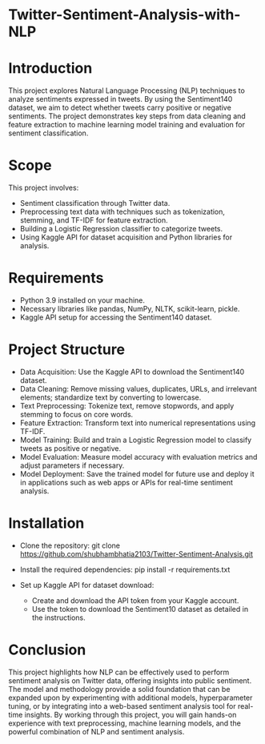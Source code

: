 # Twitter-Sentiment-Analysis-with-NLP

# Introduction

This project explores Natural Language Processing (NLP) techniques to analyze sentiments expressed in tweets. By using the Sentiment140 dataset, we aim to detect whether tweets carry positive or negative sentiments. The project demonstrates key steps from data cleaning and feature extraction to machine learning model training and evaluation for sentiment classification.

# Scope

This project involves:

  - Sentiment classification through Twitter data.
  - Preprocessing text data with techniques such as tokenization, stemming, and TF-IDF for feature extraction.
  - Building a Logistic Regression classifier to categorize tweets.
  - Using Kaggle API for dataset acquisition and Python libraries for analysis.
    
# Requirements
  - Python 3.9 installed on your machine.
  - Necessary libraries like pandas, NumPy, NLTK, scikit-learn, pickle.
  - Kaggle API setup for accessing the Sentiment140 dataset.
    
# Project Structure

  - Data Acquisition: Use the Kaggle API to download the Sentiment140 dataset.
  - Data Cleaning: Remove missing values, duplicates, URLs, and irrelevant elements; standardize text by converting to lowercase.
  - Text Preprocessing: Tokenize text, remove stopwords, and apply stemming to focus on core words.
  - Feature Extraction: Transform text into numerical representations using TF-IDF.
  - Model Training: Build and train a Logistic Regression model to classify tweets as positive or negative.
  - Model Evaluation: Measure model accuracy with evaluation metrics and adjust parameters if necessary.
  - Model Deployment: Save the trained model for future use and deploy it in applications such as web apps or APIs for real-time sentiment analysis.
    
# Installation

  - Clone the repository:
    git clone https://github.com/shubhambhatia2103/Twitter-Sentiment-Analysis.git
    
  - Install the required dependencies:
    pip install -r requirements.txt
    
  - Set up Kaggle API for dataset download:
      - Create and download the API token from your Kaggle account.
      - Use the token to download the Sentiment10 dataset as detailed in the instructions.

# Conclusion

This project highlights how NLP can be effectively used to perform sentiment analysis on Twitter data, offering insights into public sentiment. The model and methodology provide a solid foundation that can be expanded upon by experimenting with additional models, hyperparameter tuning, or by integrating into a web-based sentiment analysis tool for real-time insights. By working through this project, you will gain hands-on experience with text preprocessing, machine learning models, and the powerful combination of NLP and sentiment analysis.
